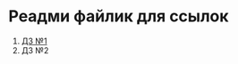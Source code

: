 # Реадми файлик для ссылок 
1. [ДЗ №1](https://github.com/Yellowstoni/YA/blob/40bfe4e5fc527cd231ed776874a4d0cf6fe19661/%D0%94%D0%97%20%E2%84%961/ex1.md)
2. ДЗ №2